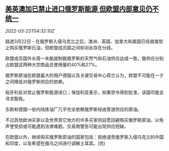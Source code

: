 <!--1648011662000-->
[美英澳加已禁止进口俄罗斯能源 但欧盟内部意见仍不统一](https://cn.reuters.com/article/us-uk-au-ru-eu-oil-0323-idCNKCS2LK0AJ)
------

<div><i>2022-03-23T04:32:10Z</i></div><p>路透3月22日 - 在俄罗斯入侵乌克兰之后，澳洲、英国、加拿大和美国已经直接禁止购买俄罗斯石油，但欧盟成员国之间却对此存在分歧。</p><p>欧盟成员国外长周一未能就制裁俄罗斯的天然气和石油供应达成一致，俄供应分别占欧盟这两种大宗商品总使用量的40%和27%。</p><p>俄罗斯原油在欧盟最大的用户德国以及关键交易中心荷兰认为，欧盟不可能在一夕之间降低对俄罗斯供应的依赖。</p><p>匈牙利反对禁止俄罗斯能源进口；保加利亚表示，如果禁令得到批准，该国可能会寻求豁免。</p><p>东欧和德国一些内陆炼油厂几乎完全依赖俄罗斯经由管道供应的原油。</p><p>不过其他欧洲买家以及世界其它地方的许多买家则自愿回避购买俄罗斯原油，以免声誉受损或可能遇到法律难题。交易商警告可能出现供应短缺。</p><p>在欧盟以外，继续购买俄罗斯原油的国家包括：拒绝谴责俄罗斯入侵乌克兰的中国和印度，以及希望在俄乌之间进行调解土耳其。(完)</p>
